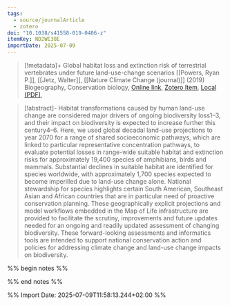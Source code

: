 ```yaml
---
tags:
  - source/journalArticle
  - zotero
doi: "10.1038/s41558-019-0406-z"
itemKey: ND2WE38E
importDate: 2025-07-09
---
```

>[!metadata]+
> Global habitat loss and extinction risk of terrestrial vertebrates under future land-use-change scenarios
> [[Powers, Ryan P.]], [[Jetz, Walter]], 
> [[Nature Climate Change (journal)]] (2019)
> Biogeography, Conservation biology, 
> [Online link](https://www.nature.com/articles/s41558-019-0406-z), [Zotero Item](zotero://select/library/items/ND2WE38E), [Local (PDF)](file://C:/Users/aburg/Documents/references/zotero/storage/I8TGJT7U/Powers2019_GlobalHabitat.pdf), 

>[!abstract]-
>Habitat transformations caused by human land-use change are considered major drivers of ongoing biodiversity loss1–3, and their impact on biodiversity is expected to increase further this century4–6. Here, we used global decadal land-use projections to year 2070 for a range of shared socioeconomic pathways, which are linked to particular representative concentration pathways, to evaluate potential losses in range-wide suitable habitat and extinction risks for approximately 19,400 species of amphibians, birds and mammals. Substantial declines in suitable habitat are identified for species worldwide, with approximately 1,700 species expected to become imperilled due to land-use change alone. National stewardship for species highlights certain South American, Southeast Asian and African countries that are in particular need of proactive conservation planning. These geographically explicit projections and model workflows embedded in the Map of Life infrastructure are provided to facilitate the scrutiny, improvements and future updates needed for an ongoing and readily updated assessment of changing biodiversity. These forward-looking assessments and informatics tools are intended to support national conservation action and policies for addressing climate change and land-use change impacts on biodiversity.

%% begin notes %%

%% end notes %%

%% Import Date: 2025-07-09T11:58:13.244+02:00 %%
